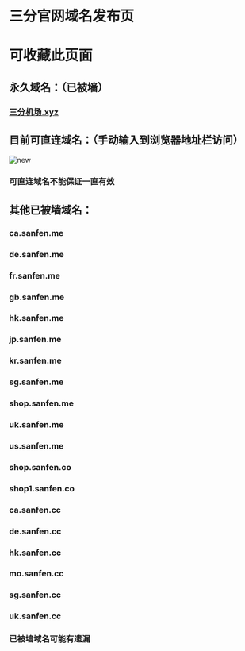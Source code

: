 # 三分官网域名发布页
# 可收藏此页面
## 永久域名：（已被墙）
### [三分机场.xyz](https://三分机场.xyz/)
## 目前可直连域名：（手动输入到浏览器地址栏访问）
![new](https://pictures.sanfenweb.com/png/newdomin.png)
### 可直连域名不能保证一直有效
## 其他已被墙域名：
### ca.sanfen.me
### de.sanfen.me
### fr.sanfen.me
### gb.sanfen.me
### hk.sanfen.me
### jp.sanfen.me
### kr.sanfen.me
### sg.sanfen.me
### shop.sanfen.me
### uk.sanfen.me
### us.sanfen.me
### shop.sanfen.co
### shop1.sanfen.co
### ca.sanfen.cc
### de.sanfen.cc
### hk.sanfen.cc
### mo.sanfen.cc
### sg.sanfen.cc
### uk.sanfen.cc
### 已被墙域名可能有遗漏
